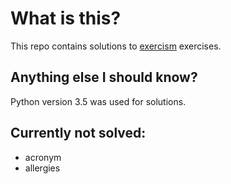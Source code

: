 # What is this?

This repo contains solutions to [exercism](http://exercism.io/) exercises.

## Anything else I should know?

Python version 3.5 was used for solutions.

## Currently not solved:

* acronym
* allergies
